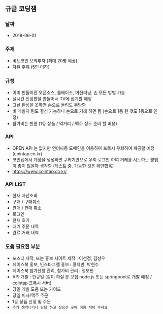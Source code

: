 ## 규글 코딩잼

### 날짜
- 2018-06-01

### 주제
- 비트코인 모의투자 (최대 20명 예상)
- 자유 주제 (5인 이하)

### 규정
- 이미 만들어진 오픈소스, 룰베이스, 머신러닝, 손 모든 방법 가능
- 실시간 전광판을 만들어서 TV에 집계할 예정
- 그날 완성을 못하면 손으로 돌려도 무방함
- 비 개발자 팀도 결성 가능하나 손으로 거래 하면 됨 (손으로 1등 한 것도 1등으로 인정)
- 참가비는 만원 (1등 상품 / 먹거리 / 맥주 정도 준비 할 비용)

### API
- OPEN API 는 없지만 언더싸롱 도메인을 이용하여 프록시 우회하여 제공할 예정 (cointap.co.kr)
- 코인탭에서 계정을 생성하면 쿠키기반으로 우회 로그인 하여 거래를 시도하는 방법이 좋지 않을까 생각함 (테스트 중, 가능한 것은 확인했음)
- https://www.cointap.co.kr/ 


### API LIST
- 현재 자산조회
- 구매 / 구매취소
- 판매 / 판매 취소
- 로그인
- 현재 호가
- 대기 주문 내역
- 완료 거래 내역

### 도움 필요한 부분
- 포스터 제작, 또는 홍보 사이트 제작 : 이선정, 김성우
- 페이스북 홍보, 인스타그램 홍보 : 황지만, 박현수
- 페이스북 참가신청 관리, 참가비 관리 : 정보현
- API 개발 : 한규일 (같이 하실 분 모집 node.js 또는 springboot로 개발 예정 / cointap 프록시 서버)
- 당일 개발 도움 또는 가이드
- 당일 피자/맥주 주문
- 1등 상품 선정 및 주문
- `추가 생각나거나 담당 하고 싶으신 곳에 이름 적어 주세요`
